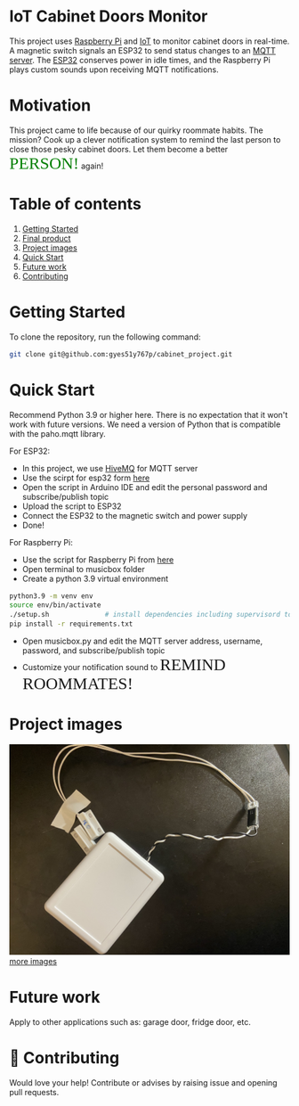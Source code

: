 # IoT Cabinet Doors Monitor
This project uses [Raspberry Pi](https://www.raspberrypi.com/) and [IoT](https://en.wikipedia.org/wiki/Internet_of_things) to monitor cabinet doors
in real-time. A magnetic switch signals an ESP32 to send 
status changes to an [MQTT server](https://mqtt.org/). The [ESP32](https://www.espressif.com/en/products/socs/esp32) conserves power
in idle times, and the Raspberry Pi plays custom sounds
upon receiving MQTT notifications.


# Motivation
This project came to life because of our quirky roommate
habits. The mission? Cook up a clever notification system 
to remind the last person to close those pesky cabinet doors.
Let them become a better <span style="font-family:Papyrus; font-size:30px; color:green;">PERSON!</span> again!


# Table of contents
1. [Getting Started](#getting-started)
2. [Final product](#project-images)
3. [Project images](#project-images)
4. [Quick Start](#quick_start)
5. [Future work](#future-work)
6. [Contributing](#contributing)


# Getting Started <a name="getting-started"></a>

To clone the repository, run the following command:

```bash
git clone git@github.com:gyes51y767p/cabinet_project.git
```
# Quick Start <a name="quick_start"></a>
Recommend Python 3.9 or higher here. 
There is no expectation that it won't work with future versions. 
We need a version of Python that is compatible with the paho.mqtt library.

For ESP32:
* In this project, we use [HiveMQ](https://www.hivemq.com/) for MQTT server
* Use the scirpt for esp32 form [here](door_sensor/door_sensor.ino)
* Open the script in Arduino IDE and edit the personal password and subscribe/publish topic
* Upload the script to ESP32
* Connect the ESP32 to the magnetic switch and power supply
* Done!

For Raspberry Pi:
* Use the script for Raspberry Pi from [here](musicbox/musicbox.py)
* Open terminal to musicbox folder
* Create a python 3.9 virtual environment
```bash
python3.9 -m venv env
source env/bin/activate
./setup.sh              # install dependencies including supervisord to run in background when the machine boot
pip install -r requirements.txt
``` 
* Open musicbox.py and edit the MQTT server address, username, password, and subscribe/publish topic
* Customize your notification sound to <span style="font-family:Papyrus; font-size:30px;">REMIND ROOMMATES!</span>


# Project images <a name="project-images"></a>
![final view.jpg](musicbox%2Fworking_process_images%2Ffinal%20view.jpg)
[more images](musicbox/working_process_images/)

# Future work<a name="future-work"></a>
Apply to other applications such as: garage door, fridge door, etc.

# 👏 Contributing<a name="contributing"></a>


Would love your help! Contribute or advises by raising issue and opening pull requests. 
